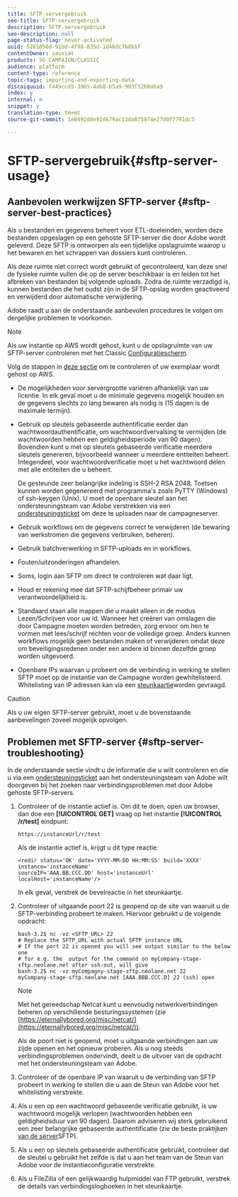 ```yaml
---
title: SFTP-servergebruik
seo-title: SFTP-servergebruik
description: SFTP-servergebruik
seo-description: null
page-status-flag: never-activated
uuid: 5281058d-91bd-4f98-835d-1d46dc7b8b1f
contentOwner: sauviat
products: SG_CAMPAIGN/CLASSIC
audience: platform
content-type: reference
topic-tags: importing-and-exporting-data
discoiquuid: f449ccd5-3965-4ab8-b5a9-993f3260aba9
index: y
internal: n
snippet: y
translation-type: tm+mt
source-git-commit: 1e8492d8e91d679ac13da875974e27d0f7791dc3

---
```



# SFTP-servergebruik{#sftp-server-usage}

## Aanbevolen werkwijzen SFTP-server {#sftp-server-best-practices}

Als u bestanden en gegevens beheert voor ETL-doeleinden, worden deze bestanden opgeslagen op een gehoste SFTP-server die door Adobe wordt geleverd. Deze SFTP is ontworpen als een tijdelijke opslagruimte waarop u het bewaren en het schrappen van dossiers kunt controleren.

Als deze ruimte niet correct wordt gebruikt of gecontroleerd, kan deze snel de fysieke ruimte vullen die op de server beschikbaar is en leiden tot het afbreken van bestanden bij volgende uploads. Zodra de ruimte verzadigd is, kunnen bestanden die het oudst zijn in de SFTP-opslag worden geactiveerd en verwijderd door automatische verwijdering.

Adobe raadt u aan de onderstaande aanbevolen procedures te volgen om dergelijke problemen te voorkomen.

>[!NOTE]
>
>Als uw instantie op AWS wordt gehost, kunt u de opslagruimte van uw SFTP-server controleren met het Classic [Configuratiescherm](https://docs.adobe.com/content/help/en/control-panel/using/sftp-management/sftp-storage-management.html).
>
>Volg de stappen in [deze sectie](https://docs.adobe.com/content/help/en/control-panel/using/faq.html#ims-org-id) om te controleren of uw exemplaar wordt gehost op AWS.

* De mogelijkheden voor servergrootte variëren afhankelijk van uw licentie. In elk geval moet u de minimale gegevens mogelijk houden en de gegevens slechts zo lang bewaren als nodig is (15 dagen is de maximale termijn).
* Gebruik op sleutels gebaseerde authentificatie eerder dan wachtwoordauthentificatie, om wachtwoordvervalsing te vermijden (de wachtwoorden hebben een geldigheidsperiode van 90 dagen). Bovendien kunt u met op sleutels gebaseerde verificatie meerdere sleutels genereren, bijvoorbeeld wanneer u meerdere entiteiten beheert. Integendeel, voor wachtwoordverificatie moet u het wachtwoord delen met alle entiteiten die u beheert.

   De gesteunde zeer belangrijke indeling is SSH-2 RSA 2048. Toetsen kunnen worden gegenereerd met programma&#39;s zoals PyTTY (Windows) of ssh-keygen (Unix). U moet de openbare sleutel aan het ondersteuningsteam van Adobe verstrekken via een [ondersteuningsticket](https://support.neolane.net) om deze te uploaden naar de campagneserver.

* Gebruik workflows om de gegevens correct te verwijderen (de bewaring van werkstromen die gegevens verbruiken, beheren).
* Gebruik batchverwerking in SFTP-uploads en in workflows.
* Fouten/uitzonderingen afhandelen.
* Soms, login aan SFTP om direct te controleren wat daar ligt.
* Houd er rekening mee dat SFTP-schijfbeheer primair uw verantwoordelijkheid is.
* Standaard staan alle mappen die u maakt alleen in de modus Lezen/Schrijven voor uw id. Wanneer het creëren van omslagen die door Campagne moeten worden betreden, zorg ervoor om hen te vormen met lees/schrijf rechten voor de volledige groep. Anders kunnen workflows mogelijk geen bestanden maken of verwijderen omdat deze om beveiligingsredenen onder een andere id binnen dezelfde groep worden uitgevoerd.
* Openbare IPs waarvan u probeert om de verbinding in werking te stellen SFTP moet op de instantie van de Campagne worden gewhitelisteerd. Whitelisting van IP adressen kan via een [steunkaartje](https://support.neolane.net)worden gevraagd.

>[!CAUTION]
>
>Als u uw eigen SFTP-server gebruikt, moet u de bovenstaande aanbevelingen zoveel mogelijk opvolgen.

## Problemen met SFTP-server {#sftp-server-troubleshooting}

In de onderstaande sectie vindt u de informatie die u wilt controleren en die u via een [ondersteuningsticket](https://support.neolane.net) aan het ondersteuningsteam van Adobe wilt doorgeven bij het zoeken naar verbindingsproblemen met door Adobe gehoste SFTP-servers.

1. Controleer of de instantie actief is. Om dit te doen, open uw browser, dan doe een **[!UICONTROL GET]** vraag op het instantie **[!UICONTROL /r/test]** eindpunt:

   ```
   https://instanceUrl/r/test
   ```

   Als de instantie actief is, krijgt u dit type reactie:

   ```
   <redir status='OK' date='YYYY-MM-DD HH:MM:SS' build='XXXX' instance='instanceName'
   sourceIP='AAA.BB.CCC.DD' host='instanceUrl' localHost='instanceName'/>
   ```

   In elk geval, verstrek de bevelreactie in het steunkaartje.

1. Controleer of uitgaande poort 22 is geopend op de site van waaruit u de SFTP-verbinding probeert te maken. Hiervoor gebruikt u de volgende opdracht:

   ```
   bash-3.2$ nc -vz <SFTP_URL> 22
   # Replace the SFTP_URL with actual SFTP instance URL
   # If the port 22 is opened you will see output similar to the below one
   # for e.g. the  output for the command on myCompany-stage-sftp.neolane.net after ssh-out, will give
   bash-3.2$ nc -vz myCompagny-stage-sftp.neolane.net 22
   myCompany-stage-sftp.neolane.net [AAA.BBB.CCC.D] 22 (ssh) open
   ```

   >[!NOTE]
   >
   >Met het gereedschap Netcat kunt u eenvoudig netwerkverbindingen beheren op verschillende besturingssystemen (zie [https://eternallybored.org/misc/netcat/](https://eternallybored.org/misc/netcat/)).

   Als de poort niet is geopend, moet u uitgaande verbindingen aan uw zijde openen en het opnieuw proberen. Als u nog steeds verbindingsproblemen ondervindt, deelt u de uitvoer van de opdracht met het ondersteuningsteam van Adobe.

1. Controleer of de openbare IP van waaruit u de verbinding van SFTP probeert in werking te stellen die u aan de Steun van Adobe voor het whitelisting verstrekte.
1. Als u een op een wachtwoord gebaseerde verificatie gebruikt, is uw wachtwoord mogelijk verlopen (wachtwoorden hebben een geldigheidsduur van 90 dagen). Daarom adviseren wij sterk gebruikend een zeer belangrijke gebaseerde authentificatie (zie de beste praktijken [van de server](#sftp-server-best-practices)SFTP).
1. Als u een op sleutels gebaseerde authentificatie gebruikt, controleer dat de sleutel u gebruikt het zelfde is dat u aan het team van de Steun van Adobe voor de instantieconfiguratie verstrekte.
1. Als u FileZilla of een gelijkwaardig hulpmiddel van FTP gebruikt, verstrek de details van verbindingslogboeken in het steunkaartje.

